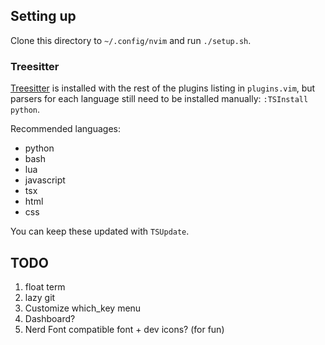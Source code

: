 ## Setting up

Clone this directory to `~/.config/nvim` and run `./setup.sh`.

### Treesitter

[Treesitter](https://github.com/nvim-treesitter/nvim-treesitter) is installed
with the rest of the plugins listing in `plugins.vim`, but parsers for each
language still need to be installed manually: `:TSInstall python`.

Recommended languages:
 - python
 - bash
 - lua
 - javascript
 - tsx
 - html
 - css

 You can keep these updated with `TSUpdate`.

## TODO
1. float term
2. lazy git
3. Customize which_key menu
9. Dashboard?
10. Nerd Font compatible font + dev icons? (for fun)
